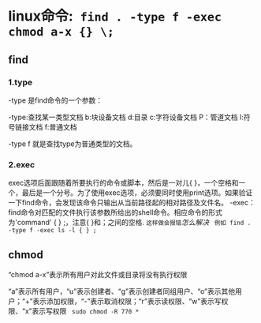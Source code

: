 linux命令:` find . -type f -exec chmod a-x {} \;`
==================================================
find
-----
### 1.type

-type 是find命令的一个参数：

-type:查找某一类型文档
b:块设备文档
d:目录
c:字符设备文档
P：管道文档
l:符号链接文档
f:普通文档

-type f 就是查找type为普通类型的文档。 

### 2.exec
exec选项后面跟随着所要执行的命令或脚本，然后是一对儿{ }，一个空格和一个，最后是一个分号。为了使用exec选项，必须要同时使用print选项。如果验证一下find命令，会发现该命令只输出从当前路径起的相对路径及文件名。
-exec： find命令对匹配的文件执行该参数所给出的shell命令。相应命令的形式为'command' { } ;，注意{ }和；之间的空格. ` 这样做会报错 `*怎么解决*
` 例如 find . -type f -exec ls -l { } ;`


chmod
----------
“chmod a-x”表示所有用户对此文件或目录将没有执行权限

“a”表示所有用户，“u”表示创建者、“g”表示创建者同组用户、“o”表示其他用户；“+”表示添加权限，“-”表示取消权限；“r”表示读权限、“w”表示写权限、“x”表示写权限
` sudo chmod -R 770 *`
